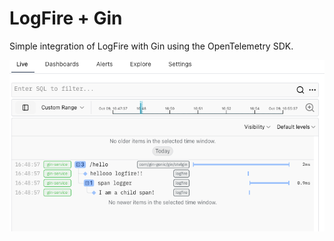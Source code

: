 # LogFire + Gin

Simple integration of LogFire with Gin using the OpenTelemetry SDK.

![logfire and gin example](logfire-gin.png)
